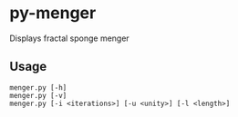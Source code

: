 py-menger
=========
Displays  fractal sponge menger

Usage
-----
    menger.py [-h]
    menger.py [-v]
    menger.py [-i <iterations>] [-u <unity>] [-l <length>]